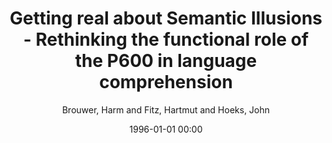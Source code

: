 ---
layout: post
title: Getting real about Semantic Illusions - Rethinking the functional role of the P600 in language comprehension

date: 1996-01-01 00:00
author: Brouwer, Harm and Fitz, Hartmut and Hoeks, John
tags: ["memory retrieval","n400","semantic illusion","semantic p600","sentence comprehension"]
journal: Brain Research

link: https://doi.org/10.1016/j.brainres.2012.01.055

year: 2012
---